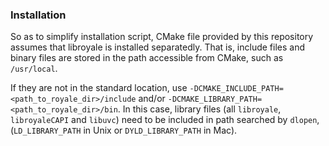 ### Installation

So as to simplify installation script, CMake file provided by this repository assumes that libroyale is installed separatedly.
That is, include files and binary files are stored in the path accessible from CMake, such as `/usr/local`.

If they are not in the standard location, use `-DCMAKE_INCLUDE_PATH=<path_to_royale_dir>/include` and/or `-DCMAKE_LIBRARY_PATH=<path_to_royale_dir>/bin`. In this case, library files (all `libroyale`, `libroyaleCAPI` and `libuvc`) need to be included in path searched by `dlopen`, (`LD_LIBRARY_PATH` in Unix or `DYLD_LIBRARY_PATH` in Mac).
